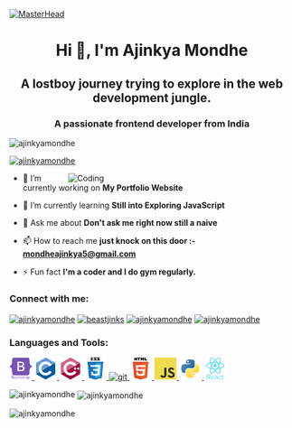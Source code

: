 [![MasterHead](https://www.audienceplanet.com/root/template/1//images/web-development.gif)](https://AjinkyaMondhe.io)
<h1 align="center">Hi 👋, I'm Ajinkya Mondhe</h1>
<h2 align="center">A lostboy journey trying to explore in the web development jungle.</h2>
<h3 align="center">A passionate frontend developer from India</h3>

<p align="left"> <img src="https://komarev.com/ghpvc/?username=ajinkyamondhe&label=Profile%20views&color=0e75b6&style=flat" alt="ajinkyamondhe" /> </p>


<p align="left"> <a href="https://github.com/ryo-ma/github-profile-trophy"><img src="https://github-profile-trophy.vercel.app/?username=ajinkyamondhe" alt="ajinkyamondhe" /></a> </p>
<img align ="right" alt = "Coding" width="400" src="https://cdn.dribbble.com/users/1162077/screenshots/3848914/programmer.gif">

- 🔭 I’m currently working on **My Portfolio Website**

- 🌱 I’m currently learning **Still into Exploring JavaScript**

- 💬 Ask me about **Don't ask me right now still a naive**

- 📫 How to reach me **just knock on this door :- mondheajinkya5@gmail.com**

- ⚡ Fun fact **I'm a coder and I do gym regularly.**

<h3 align="left">Connect with me:</h3>
<p align="left">
<a href="https://linkedin.com/in/ajinkyamondhe" target="blank"><img align="center" src="https://raw.githubusercontent.com/rahuldkjain/github-profile-readme-generator/master/src/images/icons/Social/linked-in-alt.svg" alt="ajinkyamondhe" height="30" width="40" /></a>
<a href="https://www.codechef.com/users/beastjinks" target="blank"><img align="center" src="https://cdn.jsdelivr.net/npm/simple-icons@3.1.0/icons/codechef.svg" alt="beastjinks" height="30" width="40" /></a>
<a href="https://www.leetcode.com/ajinkyamondhe" target="blank"><img align="center" src="https://raw.githubusercontent.com/rahuldkjain/github-profile-readme-generator/master/src/images/icons/Social/leet-code.svg" alt="ajinkyamondhe" height="30" width="40" /></a>
<a href="https://auth.geeksforgeeks.org/user/ajinkyamondhe" target="blank"><img align="center" src="https://raw.githubusercontent.com/rahuldkjain/github-profile-readme-generator/master/src/images/icons/Social/geeks-for-geeks.svg" alt="ajinkyamondhe" height="30" width="40" /></a>
</p>

<h3 align="left">Languages and Tools:</h3>
<p align="left"> <a href="https://getbootstrap.com" target="_blank" rel="noreferrer"> <img src="https://raw.githubusercontent.com/devicons/devicon/master/icons/bootstrap/bootstrap-plain-wordmark.svg" alt="bootstrap" width="40" height="40"/> </a> <a href="https://www.cprogramming.com/" target="_blank" rel="noreferrer"> <img src="https://raw.githubusercontent.com/devicons/devicon/master/icons/c/c-original.svg" alt="c" width="40" height="40"/> </a> <a href="https://www.w3schools.com/cpp/" target="_blank" rel="noreferrer"> <img src="https://raw.githubusercontent.com/devicons/devicon/master/icons/cplusplus/cplusplus-original.svg" alt="cplusplus" width="40" height="40"/> </a> <a href="https://www.w3schools.com/css/" target="_blank" rel="noreferrer"> <img src="https://raw.githubusercontent.com/devicons/devicon/master/icons/css3/css3-original-wordmark.svg" alt="css3" width="40" height="40"/> </a> <a href="https://git-scm.com/" target="_blank" rel="noreferrer"> <img src="https://www.vectorlogo.zone/logos/git-scm/git-scm-icon.svg" alt="git" width="40" height="40"/> </a> <a href="https://www.w3.org/html/" target="_blank" rel="noreferrer"> <img src="https://raw.githubusercontent.com/devicons/devicon/master/icons/html5/html5-original-wordmark.svg" alt="html5" width="40" height="40"/> </a> <a href="https://developer.mozilla.org/en-US/docs/Web/JavaScript" target="_blank" rel="noreferrer"> <img src="https://raw.githubusercontent.com/devicons/devicon/master/icons/javascript/javascript-original.svg" alt="javascript" width="40" height="40"/> </a> <a href="https://www.python.org" target="_blank" rel="noreferrer"> <img src="https://raw.githubusercontent.com/devicons/devicon/master/icons/python/python-original.svg" alt="python" width="40" height="40"/> </a> <a href="https://reactjs.org/" target="_blank" rel="noreferrer"> <img src="https://raw.githubusercontent.com/devicons/devicon/master/icons/react/react-original-wordmark.svg" alt="react" width="40" height="40"/> </a> </p>

<p><img align="left" src="https://github-readme-stats.vercel.app/api/top-langs?username=ajinkyamondhe&show_icons=true&locale=en&layout=compact" alt="ajinkyamondhe" /></p>

<p>&nbsp;<img align="center" src="https://github-readme-stats.vercel.app/api?username=ajinkyamondhe&show_icons=true&locale=en" alt="ajinkyamondhe" /></p>

<p><img align="center" src="https://github-readme-streak-stats.herokuapp.com/?user=ajinkyamondhe&" alt="ajinkyamondhe" /></p>
